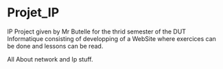 # Projet_IP
IP Project given by Mr Butelle for the thrid semester of the DUT Informatique consisting of developping of a WebSite where
exercices can be done and lessons can be read.

All About network and Ip stuff.
